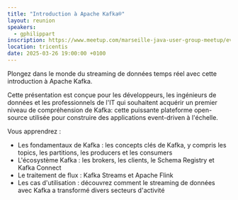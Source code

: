 ```yaml
---
title: "Introduction à Apache Kafka®"
layout: reunion
speakers:
  - gphilippart
inscription: https://www.meetup.com/marseille-java-user-group-meetup/events/306323362
location: tricentis
date: 2025-03-26 19:00:00 +0100
---
```

Plongez dans le monde du streaming de données temps réel avec cette introduction à Apache Kafka.

Cette présentation est conçue pour les développeurs, les ingénieurs de données et les professionnels de l'IT qui souhaitent acquérir un premier niveau de compréhension de Kafka: cette puissante plateforme open-source utilisée pour construire des applications event-driven à l'échelle.

Vous apprendrez :

* Les fondamentaux de Kafka : les concepts clés de Kafka, y compris les topics, les partitions, les producers et les consumers
* L'écosystème Kafka : les brokers, les clients, le Schema Registry et Kafka Connect
* Le traitement de flux : Kafka Streams et Apache Flink
* Les cas d'utilisation : découvrez comment le streaming de données avec Kafka a transformé divers secteurs d'activité